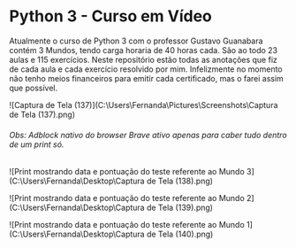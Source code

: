 # Python 3  - Curso em Vídeo

Atualmente o curso de Python 3 com o professor Gustavo Guanabara contém 3 Mundos, tendo carga horaria de 40 horas cada. São ao todo 23 aulas e 115 exercícios. Neste repositório estão todas as anotações que fiz de cada aula e cada exercício resolvido por mim. Infelizmente no momento não tenho meios financeiros para emitir cada certificado, mas o farei assim que possível. 



![Captura de Tela (137)](C:\Users\Fernanda\Pictures\Screenshots\Captura de Tela (137).png)

######                    Obs: Adblock nativo do browser Brave ativo apenas para caber tudo dentro de um print só.

![Print mostrando data e pontuação do teste referente ao Mundo 3](C:\Users\Fernanda\Desktop\Captura de Tela (138).png)

![Print mostrando data e pontuação do teste referente ao Mundo 2](C:\Users\Fernanda\Desktop\Captura de Tela (139).png)

![Print mostrando data e pontuação do teste referente ao Mundo 1](C:\Users\Fernanda\Desktop\Captura de Tela (140).png)
